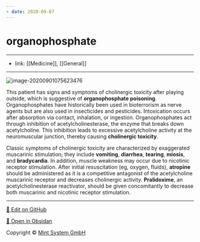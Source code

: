 ```yaml
---
- date: 2020-09-07
---
```


# organophosphate
---

- link: [[Medicine]], [[General]]
---

![image-20200901075623476](https://photos.thisispiggy.com/file/wikiFiles/image-20200901075623476.png)

This patient has signs and symptoms of cholinergic toxicity after playing outside, which is suggestive of **organophosphate poisoning**.  Organophosphates have historically been used in bioterrorism as nerve agents but are also used in insecticides and pesticides.  Intoxication occurs after absorption via contact, inhalation, or ingestion.  Organophosphates act through inhibition of acetylcholinesterase, the enzyme that breaks down acetylcholine.  This inhibition leads to excessive acetylcholine activity at the neuromuscular junction, thereby causing **cholinergic toxicity**.

Classic symptoms of cholinergic toxicity are characterized by exaggerated muscarinic stimulation; they include **vomiting**, **diarrhea**, **tearing**, **miosis**, and **bradycardia**.  In addition, muscle weakness may occur due to nicotinic receptor stimulation.  After initial resuscitation (eg, oxygen, fluids), **atropine** should be administered as it is a competitive antagonist of the acetylcholine muscarinic receptor and decreases cholinergic activity.  **Pralidoxime**, an acetylcholinesterase reactivator, should be given concomitantly to decrease both muscarinic and nicotinic receptor stimulation.


<hr>

[📝 Edit on GitHub](https://github.com/Mint-System/Knowledge/blob/master/organophosphate.md)

[📂 Open in Obsidan](obsidian://open?vault=Knowledge%20Mint%20System&file=organophosphate.md ':target=_self')

<footer>Copyright © <a href="https://www.mint-system.ch/">Mint System GmbH</a></footer>